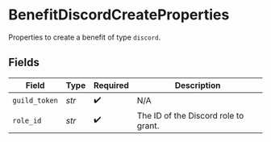 # BenefitDiscordCreateProperties

Properties to create a benefit of type `discord`.


## Fields

| Field                                | Type                                 | Required                             | Description                          |
| ------------------------------------ | ------------------------------------ | ------------------------------------ | ------------------------------------ |
| `guild_token`                        | *str*                                | :heavy_check_mark:                   | N/A                                  |
| `role_id`                            | *str*                                | :heavy_check_mark:                   | The ID of the Discord role to grant. |
